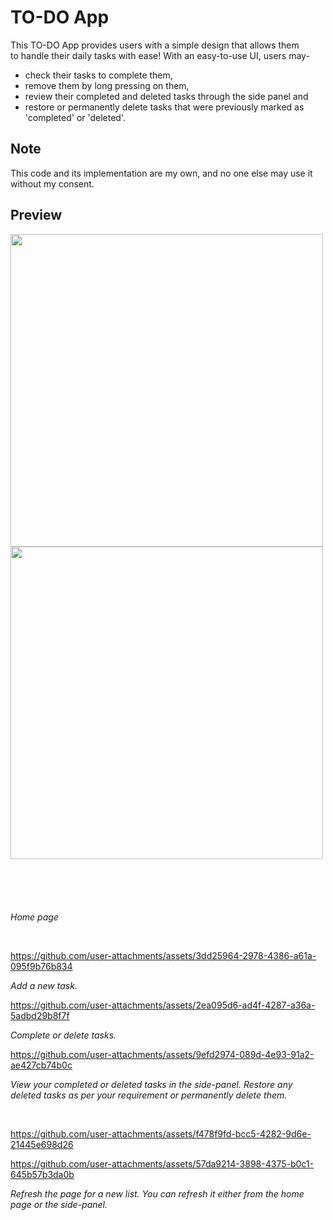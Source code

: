 # TO-DO App
This TO-DO App provides users with a simple design that allows them to handle their daily tasks with ease! With an easy-to-use UI, users may-
* check their tasks to complete them,
* remove them by long pressing on them,
* review their completed and deleted tasks through the side panel and
* restore or permanently delete tasks that were previously marked as 'completed' or 'deleted'.

## Note
This code and its implementation are my own, and no one else may use it without my consent.

## Preview

<img src="https://github.com/user-attachments/assets/7ade2f00-9004-4384-89fe-8d820f51d3f0"
alt height="500px"> <img src= "https://github.com/user-attachments/assets/468c771e-dcd9-4efd-b44c-0ef6b995512a"
 alt height="500px">
 
<img src= "https://github.com/user-attachments/assets/7b1e8453-d1c9-474f-905d-12cd69f0961b"
 alt>

<img src= "https://github.com/user-attachments/assets/34d1979b-3a3d-4928-851c-8eceadaccc63"
alt>

<img src= "https://github.com/user-attachments/assets/f7e21bf2-611e-4821-a53f-a1cd3e2d3bb4"
alt>

<img src= "https://github.com/user-attachments/assets/1cde00d8-991f-4f38-a92e-3293fa5f8681"
alt>

<img src= "https://github.com/user-attachments/assets/fc9ce119-8347-41ef-9b45-be84837e8ed5"
 alt>

<em>Home page</em>

<br>

https://github.com/user-attachments/assets/3dd25964-2978-4386-a61a-095f9b76b834

<em>Add a new task.</em>
<br>

https://github.com/user-attachments/assets/2ea095d6-ad4f-4287-a36a-5adbd29b8f7f

<em>Complete or delete tasks.</em>
<br>

https://github.com/user-attachments/assets/9efd2974-089d-4e93-91a2-ae427cb74b0c

<em>View your completed or deleted tasks in the side-panel. Restore any deleted tasks as per your requirement or permanently delete them.</em>

<br>

https://github.com/user-attachments/assets/f478f9fd-bcc5-4282-9d6e-21445e698d26



https://github.com/user-attachments/assets/57da9214-3898-4375-b0c1-645b57b3da0b



<em>Refresh the page for a new list. You can refresh it either from the home page or the side-panel.</em>
